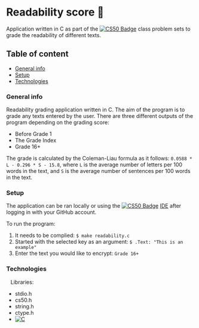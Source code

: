 Readability score 📖 
==== 

Application written in C as part of the [![CS50 Badge](https://img.shields.io/badge/-CS50-red)](https://cs50.harvard.edu) class problem sets to grade the readability of different texts.

Table of content
----
* [General info](#general-info)
* [Setup](#setup)
* [Technologies](#technologies)

### General info

Readability grading application written in C. The aim of the program is to grade any texts entered by the user. There are three different outputs of the program depending on the grading score:
 * Before Grade 1
 * The Grade Index
 * Grade 16+ 

The grade is calculated by the Coleman-Liau formula as it follows: `0.0588 * L - 0.296 * S - 15.8`, where `L` is the average number of letters per 100 words in the text, and `S` is the average number of sentences per 100 words in the text. 

### Setup

The application can be ran locally or using the [![CS50 Badge](https://img.shields.io/badge/-CS50-red)](https://cs50.harvard.edu) <a href="https://ide.cs50.io">IDE</a> after logging in with your GitHub account.

To run the program:
 1. It needs to be complied: `$ make readability.c`
 2. Started with the selected key as an argument: `$ .Text: "This is an example"`
 3. Enter the text you would like to encrypt: `Grade 16+`
 
### Technologies
 
 Libraries:
 * stdio.h
 * cs50.h
 * string.h
 * ctype.h
 * [![C](https://img.shields.io/badge/-C-blue)](https://www.cprogramming.com/)
